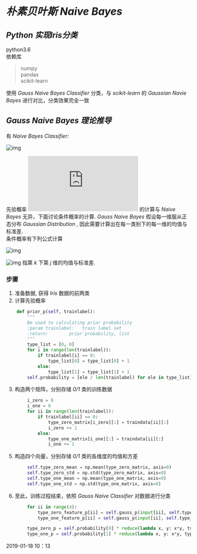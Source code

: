# ***朴素贝叶斯 Naive Bayes***
## ***Python 实现Iris分类***
python3.6  
依赖库
>numpy  
>pandas  
>scikit-learn  

使用 *Gauss Naive Bayes Classifier* 分类，与 *scikit-learn* 的 *Gaussian Navie Bayes* 进行对比，分类效果完全一致

## ***Gauss Naive Bayes 理论推导***
有 *Naive Bayes Classifier:*  

![img](https://latex.codecogs.com/gif.latex?y=arg\;\underset{c_k}{max}P(Y=c_k)P(X=x|Y=c_k))  

先验概率
![img](https://latex.codecogs.com/gif.latex?P(Y=c_k))  的计算与 *Naive Bayes* 无异，下面讨论条件概率的计算. *Gauss Naive Bayes* 假设每一维服从正态分布 *Gaussian Distribution* , 因此需要计算出在每一类别下的每一维的均值与标准差.  
条件概率有下列公式计算

![img](https://latex.codecogs.com/gif.latex?P(x^{(i)}|y_k)=\frac{1}{\sqrt{2\pi}\sigma_{ki}}e^{-\frac{({x^{(i)}-u_{ki}})^2}{2\sigma_{ki}^2}})


![img](https://latex.codecogs.com/gif.latex?\sigma_{ki}\:u_{ki}) 
指第 *k* 下第 *j* 维的均值与标准差.
### **步骤**
1. 准备数据, 获得 *Iris* 数据的前两类
2. 计算先验概率

```python
    def prior_p(self, trainlabel):
        """
        Be used to calculating prior probability
        :param trainlabel:   train label set
        :return:        prior probability, list
        """
        type_list = [0, 0]
        for i in range(len(trainlabel)):
            if trainlabel[i] == 0:
                type_list[0] = type_list[0] + 1
            else:
                type_list[1] = type_list[1] + 1
        self.probability = [ele / len(trainlabel) for ele in type_list]
```
3. 构造两个矩阵，分别存储 *0/1* 类的训练数据
```python
        i_zero = 0
        i_one = 0
        for ii in range(len(trainlabel)):
            if trainlabel[ii] == 0:
                type_zero_matrix[i_zero][:] = traindata[ii][:]
                i_zero += 1
            else:
                type_one_matrix[i_one][:] = traindata[ii][:]
                i_one += 1
```
5. 构造四个向量，分别存储 *0/1* 类的各维度的均值和方差

```python
        self.type_zero_mean = np.mean(type_zero_matrix, axis=0)
        self.type_zero_std = np.std(type_zero_matrix, axis=0)
        self.type_one_mean = np.mean(type_one_matrix, axis=0)
        self.type_one_std = np.std(type_one_matrix, axis=0)
```
6. 至此，训练过程结束，依照 *Gauss Naive Classifier* 对数据进行分类
```python
        for ii in range(4):
            type_zero_feature_p[ii] = self.gauss_p(input[ii], self.type_zero_mean[ii], self.type_zero_std[ii])
            type_one_feature_p[ii] = self.gauss_p(input[ii], self.type_one_mean[ii], self.type_one_std[ii])

        type_zero_p = self.probability[0] * reduce(lambda x, y: x*y, type_zero_feature_p)
        type_one_p = self.probability[1] * reduce(lambda x, y: x*y, type_one_feature_p)
``` 


2019-01-18 10：13
